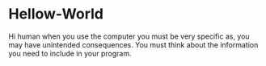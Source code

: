 # Hellow-World
Hi human when you use the computer you must be very specific as, you may have unintended consequences.
You must think about the information you need to include in your program.

